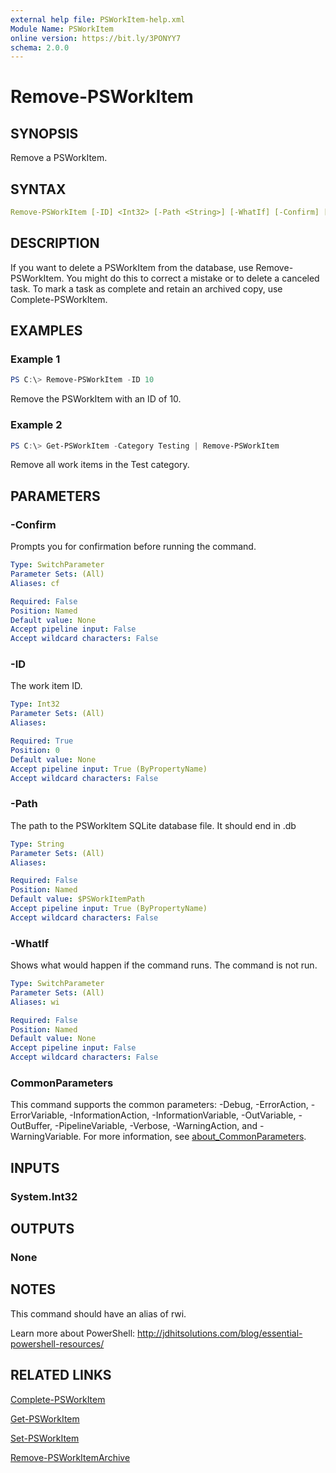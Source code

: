 ```yaml
---
external help file: PSWorkItem-help.xml
Module Name: PSWorkItem
online version: https://bit.ly/3PONYY7
schema: 2.0.0
---
```


# Remove-PSWorkItem

## SYNOPSIS

Remove a PSWorkItem.

## SYNTAX

```yaml
Remove-PSWorkItem [-ID] <Int32> [-Path <String>] [-WhatIf] [-Confirm] [<CommonParameters>]
```

## DESCRIPTION

If you want to delete a PSWorkItem from the database, use Remove-PSWorkItem. You might do this to correct a mistake or to delete a canceled task. To mark a task as complete and retain an archived copy, use Complete-PSWorkItem.

## EXAMPLES

### Example 1

```powershell
PS C:\> Remove-PSWorkItem -ID 10
```

Remove the PSWorkItem with an ID of 10.

### Example 2

```powershell
PS C:\> Get-PSWorkItem -Category Testing | Remove-PSWorkItem
```

Remove all work items in the Test category.

## PARAMETERS

### -Confirm

Prompts you for confirmation before running the command.

```yaml
Type: SwitchParameter
Parameter Sets: (All)
Aliases: cf

Required: False
Position: Named
Default value: None
Accept pipeline input: False
Accept wildcard characters: False
```

### -ID

The work item ID.

```yaml
Type: Int32
Parameter Sets: (All)
Aliases:

Required: True
Position: 0
Default value: None
Accept pipeline input: True (ByPropertyName)
Accept wildcard characters: False
```

### -Path

The path to the PSWorkItem SQLite database file.
It should end in .db

```yaml
Type: String
Parameter Sets: (All)
Aliases:

Required: False
Position: Named
Default value: $PSWorkItemPath
Accept pipeline input: True (ByPropertyName)
Accept wildcard characters: False
```

### -WhatIf

Shows what would happen if the command runs.
The command is not run.

```yaml
Type: SwitchParameter
Parameter Sets: (All)
Aliases: wi

Required: False
Position: Named
Default value: None
Accept pipeline input: False
Accept wildcard characters: False
```

### CommonParameters

This command supports the common parameters: -Debug, -ErrorAction, -ErrorVariable, -InformationAction, -InformationVariable, -OutVariable, -OutBuffer, -PipelineVariable, -Verbose, -WarningAction, and -WarningVariable. For more information, see [about_CommonParameters](http://go.microsoft.com/fwlink/?LinkID=113216).

## INPUTS

### System.Int32

## OUTPUTS

### None

## NOTES

This command should have an alias of rwi.

Learn more about PowerShell: http://jdhitsolutions.com/blog/essential-powershell-resources/

## RELATED LINKS

[Complete-PSWorkItem](Complete-PSWorkItem.md)

[Get-PSWorkItem](Get-PSWorkItem.md)

[Set-PSWorkItem](Set-PSWorkItem.md)

[Remove-PSWorkItemArchive](Remove-PSWorkItemArchive.md)
